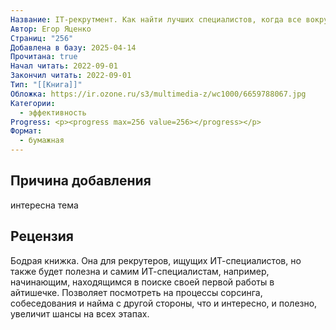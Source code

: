 ```yaml
---
Название: IT-рекрутмент. Как найти лучших специалистов, когда все вокруг горит
Автор: Егор Яценко
Страниц: "256"
Добавлена в базу: 2025-04-14
Прочитана: true
Начал читать: 2022-09-01
Закончил читать: 2022-09-01
Тип: "[[Книга]]"
Обложка: https://ir.ozone.ru/s3/multimedia-z/wc1000/6659788067.jpg
Категории:
  - эффективность
Progress: <p><progress max=256 value=256></progress></p>
Формат:
  - бумажная
---
```

## Причина добавления

интересна тема

## Рецензия

Бодрая книжка. Она для рекрутеров, ищущих ИТ-специалистов, но также будет полезна и самим ИТ-специалистам, например, начинающим, находящимся в поиске своей первой работы в айтишечке. Позволяет посмотреть на процессы сорсинга, собеседования и найма с другой стороны, что и интересно, и полезно, увеличит шансы на всех этапах.